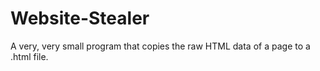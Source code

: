 # Website-Stealer
A very, very small program that copies the raw HTML data of a page to a .html file.
